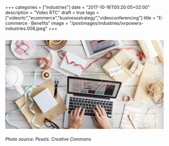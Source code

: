 +++
categories = ["industries"]
date = "2017-10-16T00:20:05+02:00"
description = "Video RTC"
draft = true
tags = ["videortc","ecommerce","businessstrategy","videoconferencing"]
title = "E-commerce · Benefits"
image = "/postimages/industries/ivrpowers-industries.008.jpeg"
+++

![writing in a computer](/postimages/industries/ivrpowers-industries.008.jpeg)
-----------
###### Photo source: Pexels. Creative Commons